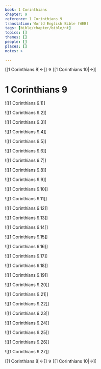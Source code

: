 ```yaml
---
book: 1 Corinthians
chapter: 9
reference: 1 Corinthians 9
translation: World English Bible (WEB)
tags: [bible/chapter/bible/nt]
topics: []
themes: []
people: []
places: []
notes: >
  
---
```


[[1 Corinthians 8|<-]] ✞ [[1 Corinthians 10|->]]

# 1 Corinthians 9

![[1 Corinthians 9.1]]

![[1 Corinthians 9.2]]

![[1 Corinthians 9.3]]

![[1 Corinthians 9.4]]

![[1 Corinthians 9.5]]

![[1 Corinthians 9.6]]

![[1 Corinthians 9.7]]

![[1 Corinthians 9.8]]

![[1 Corinthians 9.9]]

![[1 Corinthians 9.10]]

![[1 Corinthians 9.11]]

![[1 Corinthians 9.12]]

![[1 Corinthians 9.13]]

![[1 Corinthians 9.14]]

![[1 Corinthians 9.15]]

![[1 Corinthians 9.16]]

![[1 Corinthians 9.17]]

![[1 Corinthians 9.18]]

![[1 Corinthians 9.19]]

![[1 Corinthians 9.20]]

![[1 Corinthians 9.21]]

![[1 Corinthians 9.22]]

![[1 Corinthians 9.23]]

![[1 Corinthians 9.24]]

![[1 Corinthians 9.25]]

![[1 Corinthians 9.26]]

![[1 Corinthians 9.27]]

[[1 Corinthians 8|<-]] ✞ [[1 Corinthians 10|->]]
